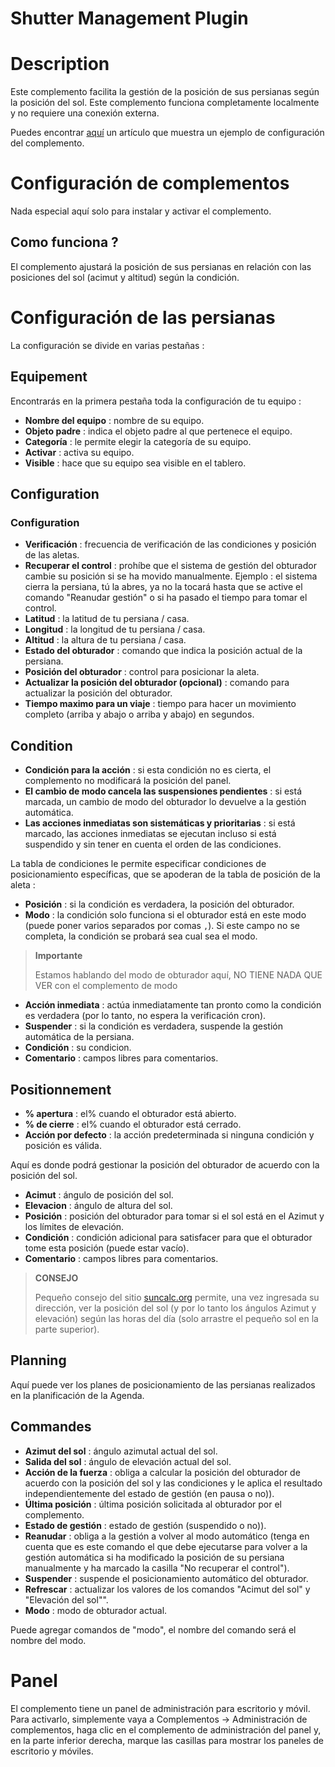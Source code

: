 # Shutter Management Plugin

# Description

Este complemento facilita la gestión de la posición de sus persianas según la posición del sol. Este complemento funciona completamente localmente y no requiere una conexión externa.

Puedes encontrar [aquí](https://www.jeedom.com/blog/?p=4310) un artículo que muestra un ejemplo de configuración del complemento.

# Configuración de complementos

Nada especial aquí solo para instalar y activar el complemento.

## Como funciona ?

El complemento ajustará la posición de sus persianas en relación con las posiciones del sol (acimut y altitud) según la condición.

# Configuración de las persianas

La configuración se divide en varias pestañas :

## Equipement

Encontrarás en la primera pestaña toda la configuración de tu equipo :

- **Nombre del equipo** : nombre de su equipo.
- **Objeto padre** : indica el objeto padre al que pertenece el equipo.
- **Categoría** : le permite elegir la categoría de su equipo.
- **Activar** : activa su equipo.
- **Visible** : hace que su equipo sea visible en el tablero.

## Configuration

### Configuration

- **Verificación** : frecuencia de verificación de las condiciones y posición de las aletas.
- **Recuperar el control** : prohíbe que el sistema de gestión del obturador cambie su posición si se ha movido manualmente. Ejemplo : el sistema cierra la persiana, tú la abres, ya no la tocará hasta que se active el comando "Reanudar gestión" o si ha pasado el tiempo para tomar el control.
- **Latitud** : la latitud de tu persiana / casa.
- **Longitud** : la longitud de tu persiana / casa.
- **Altitud** : la altura de tu persiana / casa.
- **Estado del obturador** : comando que indica la posición actual de la persiana.
- **Posición del obturador** : control para posicionar la aleta.
- **Actualizar la posición del obturador (opcional)** : comando para actualizar la posición del obturador.
- **Tiempo maximo para un viaje** : tiempo para hacer un movimiento completo (arriba y abajo o arriba y abajo) en segundos.

## Condition

- **Condición para la acción** : si esta condición no es cierta, el complemento no modificará la posición del panel.
- **El cambio de modo cancela las suspensiones pendientes** : si está marcada, un cambio de modo del obturador lo devuelve a la gestión automática.
- **Las acciones inmediatas son sistemáticas y prioritarias** : si está marcado, las acciones inmediatas se ejecutan incluso si está suspendido y sin tener en cuenta el orden de las condiciones.

La tabla de condiciones le permite especificar condiciones de posicionamiento específicas, que se apoderan de la tabla de posición de la aleta :
- **Posición** : si la condición es verdadera, la posición del obturador.
- **Modo** : la condición solo funciona si el obturador está en este modo (puede poner varios separados por comas ``,``). Si este campo no se completa, la condición se probará sea cual sea el modo.

>**Importante**
>
>Estamos hablando del modo de obturador aquí, NO TIENE NADA QUE VER con el complemento de modo

- **Acción inmediata** : actúa inmediatamente tan pronto como la condición es verdadera (por lo tanto, no espera la verificación cron).
- **Suspender** : si la condición es verdadera, suspende la gestión automática de la persiana.
- **Condición** : su condicion.
- **Comentario** : campos libres para comentarios.

## Positionnement

- **% apertura** : el% cuando el obturador está abierto.
- **% de cierre** : el% cuando el obturador está cerrado.
- **Acción por defecto** : la acción predeterminada si ninguna condición y posición es válida.

Aquí es donde podrá gestionar la posición del obturador de acuerdo con la posición del sol.

- **Acimut** : ángulo de posición del sol.
- **Elevacion** : ángulo de altura del sol.
- **Posición** : posición del obturador para tomar si el sol está en el Azimut y los límites de elevación.
- **Condición** : condición adicional para satisfacer para que el obturador tome esta posición (puede estar vacío).
- **Comentario** : campos libres para comentarios.

>**CONSEJO**
>
>Pequeño consejo del sitio [suncalc.org](https://www.suncalc.org) permite, una vez ingresada su dirección, ver la posición del sol (y por lo tanto los ángulos Azimut y elevación) según las horas del día (solo arrastre el pequeño sol en la parte superior).

## Planning

Aquí puede ver los planes de posicionamiento de las persianas realizados en la planificación de la Agenda.

## Commandes

- **Azimut del sol** : ángulo azimutal actual del sol.
- **Salida del sol** : ángulo de elevación actual del sol.
- **Acción de la fuerza** : obliga a calcular la posición del obturador de acuerdo con la posición del sol y las condiciones y le aplica el resultado independientemente del estado de gestión (en pausa o no)).
- **Última posición** : última posición solicitada al obturador por el complemento.
- **Estado de gestión** : estado de gestión (suspendido o no)).
- **Reanudar** : obliga a la gestión a volver al modo automático (tenga en cuenta que es este comando el que debe ejecutarse para volver a la gestión automática si ha modificado la posición de su persiana manualmente y ha marcado la casilla "No recuperar el control").
- **Suspender** : suspende el posicionamiento automático del obturador.
- **Refrescar** : actualizar los valores de los comandos "Acimut del sol" y "Elevación del sol"".
- **Modo** : modo de obturador actual.

Puede agregar comandos de "modo", el nombre del comando será el nombre del modo.

# Panel

El complemento tiene un panel de administración para escritorio y móvil. Para activarlo, simplemente vaya a Complementos → Administración de complementos, haga clic en el complemento de administración del panel y, en la parte inferior derecha, marque las casillas para mostrar los paneles de escritorio y móviles.
